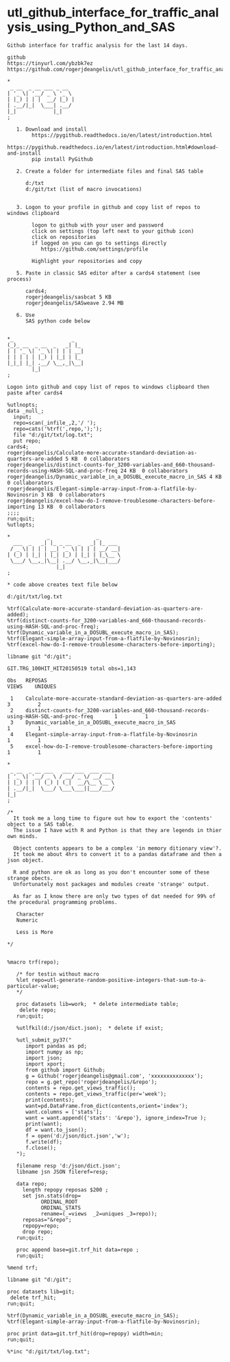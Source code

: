 # utl_github_interface_for_traffic_analysis_using_Python_and_SAS
    Github interface for traffic analysis for the last 14 days.

    github
    https://tinyurl.com/ybzbk7ez
    https://github.com/rogerjdeangelis/utl_github_interface_for_traffic_analysis_using_Python_and_SAS

    *
     _ __  _ __ ___ _ __
    | '_ \| '__/ _ \ '_ \
    | |_) | | |  __/ |_) |
    | .__/|_|  \___| .__/
    |_|            |_|
    ;

       1. Download and install
            https://pygithub.readthedocs.io/en/latest/introduction.html
            https://pygithub.readthedocs.io/en/latest/introduction.html#download-and-install
            pip install PyGithub

       2. Create a folder for intermediate files and final SAS table

          d:/txt
          d:/git/txt (list of macro invocations)


       3. Logon to your profile in github and copy list of repos to windows clipboard

            logon to github with your user and password
            click on settings (top left next to your github icon)
            click on repositories
            if logged on you can go to settings directly
               https://github.com/settings/profile

            Highlight your repositories and copy

       5. Paste in classic SAS editor after a cards4 statement (see process)

          cards4;
          rogerjdeangelis/sasbcat 5 KB
          rogerjdeangelis/SASweave 2.94 MB

       6. Use
          SAS python code below


    *_                   _
    (_)_ __  _ __  _   _| |_
    | | '_ \| '_ \| | | | __|
    | | | | | |_) | |_| | |_
    |_|_| |_| .__/ \__,_|\__|
            |_|
    ;

    Logon into github and copy list of repos to windows clipboard then paste after cards4

    %utlnopts;
    data _null_;
      input;
      repo=scan(_infile_,2,'/ ');
      repo=cats('%trf(',repo,');');
      file "d:/git/txt/log.txt";
      put repo;
    cards4;
    rogerjdeangelis/Calculate-more-accurate-standard-deviation-as-quarters-are-added 5 KB  0 collaborators
    rogerjdeangelis/distinct-counts-for_3200-variables-and_660-thousand-records-using-HASH-SQL-and-proc-freq 24 KB  0 collaborators
    rogerjdeangelis/Dynamic_variable_in_a_DOSUBL_execute_macro_in_SAS 4 KB  0 collaborators
    rogerjdeangelis/Elegant-simple-array-input-from-a-flatfile-by-Novinosrin 3 KB  0 collaborators
    rogerjdeangelis/excel-how-do-I-remove-troublesome-characters-before-importing 13 KB  0 collaborators
    ;;;;
    run;quit;
    %utlopts;

    *            _               _
      ___  _   _| |_ _ __  _   _| |_ ___
     / _ \| | | | __| '_ \| | | | __/ __|
    | (_) | |_| | |_| |_) | |_| | |_\__ \
     \___/ \__,_|\__| .__/ \__,_|\__|___/
                    |_|
    ;

    * code above creates text file below

    d:/git/txt/log.txt

    %trf(Calculate-more-accurate-standard-deviation-as-quarters-are-added);
    %trf(distinct-counts-for_3200-variables-and_660-thousand-records-using-HASH-SQL-and-proc-freq);
    %trf(Dynamic_variable_in_a_DOSUBL_execute_macro_in_SAS);
    %trf(Elegant-simple-array-input-from-a-flatfile-by-Novinosrin);
    %trf(excel-how-do-I-remove-troublesome-characters-before-importing);

    libname git "d:/git";

    GIT.TRG_100HIT_HIT20150519 total obs=1,143

    Obs   REPOSAS                                                                                      VIEWS    UNIQUES

     1    Calculate-more-accurate-standard-deviation-as-quarters-are-added                               3         2
     2    distinct-counts-for_3200-variables-and_660-thousand-records-using-HASH-SQL-and-proc-freq       1         1
     3    Dynamic_variable_in_a_DOSUBL_execute_macro_in_SAS                                              1         1
     4    Elegant-simple-array-input-from-a-flatfile-by-Novinosrin                                       1         1
     5    excel-how-do-I-remove-troublesome-characters-before-importing                                  1         1

    *
     _ __  _ __ ___   ___ ___  ___ ___
    | '_ \| '__/ _ \ / __/ _ \/ __/ __|
    | |_) | | | (_) | (_|  __/\__ \__ \
    | .__/|_|  \___/ \___\___||___/___/
    |_|
    ;

    /*
      It took me a long time to figure out how to export the 'contents' object to a SAS table.
      The issue I have with R and Python is that they are legends in thier own minds.

      Object contents appears to be a complex 'in memory ditionary view'?.
      It took me about 4hrs to convert it to a pandas dataframe and then a json object.

      R and python are ok as long as you don't encounter some of these strange obects.
      Unfortunately most packages and modules create 'strange' output.

      As far as I know there are only two types of dat needed for 99% of the procedural programming problems.

       Character
       Numeric

       Less is More

    */


    %macro trf(repo);

       /* for testin without macro
       %let repo=utl-generate-random-positive-integers-that-sum-to-a-particular-value;
       */

       proc datasets lib=work;  * delete intermediate table;
        delete repo;
       run;quit;

       %utlfkil(d:/json/dict.json);  * delete if exist;

       %utl_submit_py37("
          import pandas as pd;
          import numpy as np;
          import json;
          import xport;
          from github import Github;
          g = Github('rogerjdeangelis@gmail.com', 'xxxxxxxxxxxxxx');
          repo = g.get_repo('rogerjdeangelis/&repo');
          contents = repo.get_views_traffic();
          contents = repo.get_views_traffic(per='week');
          print(contents);
          want=pd.DataFrame.from_dict(contents,orient='index');
          want.columns = ['stats'];
          want = want.append({'stats': '&repo'}, ignore_index=True );
          print(want);
          df = want.to_json();
          f = open('d:/json/dict.json','w');
          f.write(df);
          f.close();
       ");

       filename resp 'd:/json/dict.json';
       libname jsn JSON fileref=resp;

       data repo;
         length repopy reposas $200 ;
         set jsn.stats(drop=
               ORDINAL_ROOT
               ORDINAL_STATS
               rename=(_=views  _2=uniques _3=repo));
         reposas="&repo";
         repopy=repo;
         drop repo;
       run;quit;

       proc append base=git.trf_hit data=repo ;
       run;quit;

    %mend trf;

    libname git "d:/git";

    proc datasets lib=git;
     delete trf_hit;
    run;quit;

    %trf(Dynamic_variable_in_a_DOSUBL_execute_macro_in_SAS);
    %trf(Elegant-simple-array-input-from-a-flatfile-by-Novinosrin);

    proc print data=git.trf_hit(drop=repopy) width=min;
    run;quit;

    %*inc "d:/git/txt/log.txt";

